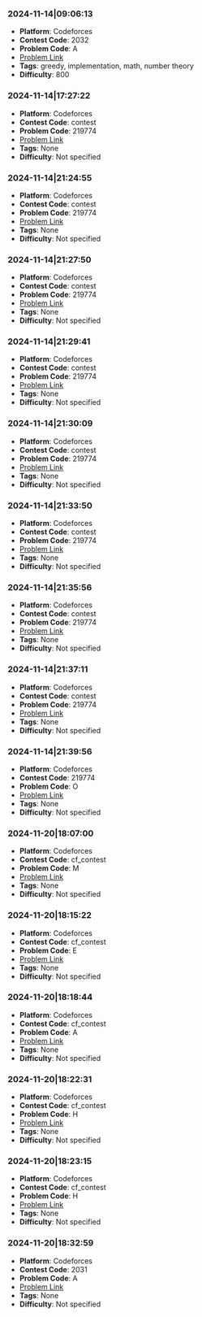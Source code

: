 ### 2024-11-14|09:06:13
- **Platform**: Codeforces
- **Contest Code**: 2032
- **Problem Code**: A
- [Problem Link](https://codeforces.com/problemset/problem/2032/A)
- **Tags**: greedy, implementation, math, number theory
- **Difficulty**: 800

### 2024-11-14|17:27:22
- **Platform**: Codeforces
- **Contest Code**: contest
- **Problem Code**: 219774
- [Problem Link](https://codeforces.com/group/MWSDmqGsZm/contest/219774/problem/O)
- **Tags**: None
- **Difficulty**: Not specified

### 2024-11-14|21:24:55
- **Platform**: Codeforces
- **Contest Code**: contest
- **Problem Code**: 219774
- [Problem Link](https://codeforces.com/group/MWSDmqGsZm/contest/219774/problem/O)
- **Tags**: None
- **Difficulty**: Not specified

### 2024-11-14|21:27:50
- **Platform**: Codeforces
- **Contest Code**: contest
- **Problem Code**: 219774
- [Problem Link](https://codeforces.com/group/MWSDmqGsZm/contest/219774/problem/O)
- **Tags**: None
- **Difficulty**: Not specified

### 2024-11-14|21:29:41
- **Platform**: Codeforces
- **Contest Code**: contest
- **Problem Code**: 219774
- [Problem Link](https://codeforces.com/group/MWSDmqGsZm/contest/219774/problem/O)
- **Tags**: None
- **Difficulty**: Not specified

### 2024-11-14|21:30:09
- **Platform**: Codeforces
- **Contest Code**: contest
- **Problem Code**: 219774
- [Problem Link](https://codeforces.com/group/MWSDmqGsZm/contest/219774/problem/O)
- **Tags**: None
- **Difficulty**: Not specified

### 2024-11-14|21:33:50
- **Platform**: Codeforces
- **Contest Code**: contest
- **Problem Code**: 219774
- [Problem Link](https://codeforces.com/group/MWSDmqGsZm/contest/219774/problem/O)
- **Tags**: None
- **Difficulty**: Not specified

### 2024-11-14|21:35:56
- **Platform**: Codeforces
- **Contest Code**: contest
- **Problem Code**: 219774
- [Problem Link](https://codeforces.com/group/MWSDmqGsZm/contest/219774/problem/O)
- **Tags**: None
- **Difficulty**: Not specified

### 2024-11-14|21:37:11
- **Platform**: Codeforces
- **Contest Code**: contest
- **Problem Code**: 219774
- [Problem Link](https://codeforces.com/group/MWSDmqGsZm/contest/219774/problem/O)
- **Tags**: None
- **Difficulty**: Not specified

### 2024-11-14|21:39:56
- **Platform**: Codeforces
- **Contest Code**: 219774
- **Problem Code**: O
- [Problem Link](https://codeforces.com/group/MWSDmqGsZm/contest/219774/problem/O)
- **Tags**: None
- **Difficulty**: Not specified

### 2024-11-20|18:07:00
- **Platform**: Codeforces
- **Contest Code**: cf_contest
- **Problem Code**: M
- [Problem Link](https://codeforces.com/problemset/problem/2038/M)
- **Tags**: None
- **Difficulty**: Not specified

### 2024-11-20|18:15:22
- **Platform**: Codeforces
- **Contest Code**: cf_contest
- **Problem Code**: E
- [Problem Link](https://codeforces.com/problemset/problem/2038/E)
- **Tags**: None
- **Difficulty**: Not specified

### 2024-11-20|18:18:44
- **Platform**: Codeforces
- **Contest Code**: cf_contest
- **Problem Code**: A
- [Problem Link](https://codeforces.com/problemset/problem/2036/A)
- **Tags**: None
- **Difficulty**: Not specified

### 2024-11-20|18:22:31
- **Platform**: Codeforces
- **Contest Code**: cf_contest
- **Problem Code**: H
- [Problem Link](https://codeforces.com/problemset/problem/2035/H)
- **Tags**: None
- **Difficulty**: Not specified

### 2024-11-20|18:23:15
- **Platform**: Codeforces
- **Contest Code**: cf_contest
- **Problem Code**: H
- [Problem Link](https://codeforces.com/problemset/problem/2035/H)
- **Tags**: None
- **Difficulty**: Not specified

### 2024-11-20|18:32:59
- **Platform**: Codeforces
- **Contest Code**: 2031
- **Problem Code**: A
- [Problem Link](https://codeforces.com/problemset/problem/2031/A)
- **Tags**: None
- **Difficulty**: Not specified

